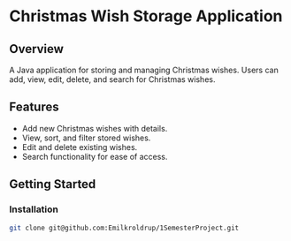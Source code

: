 # Christmas Wish Storage Application

## Overview
A Java application for storing and managing Christmas wishes. Users can add, view, edit, delete, and search for Christmas wishes.

## Features
- Add new Christmas wishes with details.
- View, sort, and filter stored wishes.
- Edit and delete existing wishes.
- Search functionality for ease of access.

## Getting Started

### Installation
```sh
git clone git@github.com:Emilkroldrup/1SemesterProject.git
